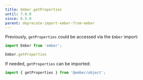 ```yaml
---
title: Ember.getProperties
until: 7.0.0
since: 6.5.0
parent: deprecate-import-ember-from-ember
---
```



Previously, `getProperties` could be accessed via the `Ember` import:
```js
import Ember from 'ember';

Ember.getProperties
```

If needed, `getProperties` can be imported:
```js
import { getProperties } from '@ember/object';
```
